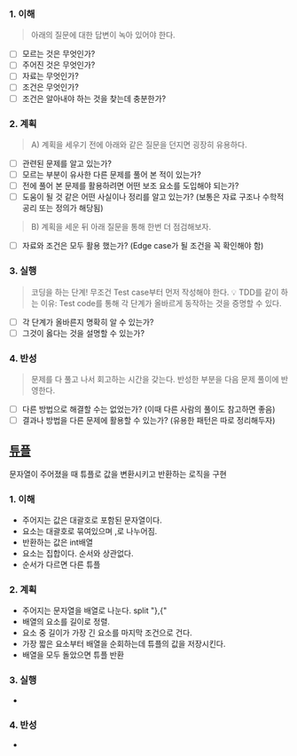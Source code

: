### 1. 이해
> 아래의 질문에 대한 답변이 녹아 있어야 한다.

- [ ] 모르는 것은 무엇인가?
- [ ] 주어진 것은 무엇인가?
- [ ] 자료는 무엇인가?
- [ ] 조건은 무엇인가?
- [ ] 조건은 알아내야 하는 것을 찾는데 충분한가?

### 2. 계획
> A) 계획을 세우기 전에 아래와 같은 질문을 던지면 굉장히 유용하다.

- [ ] 관련된 문제를 알고 있는가?
- [ ] 모르는 부분이 유사한 다른 문제를 풀어 본 적이 있는가?
- [ ] 전에 풀어 본 문제를 활용하려면 어떤 보조 요소를 도입해야 되는가?
- [ ] 도움이 될 것 같은 어떤 사실이나 정리를 알고 있는가? (보통은 자료 구조나 수학적 공리 또는 정의가 해당됨)

> B) 계획을 세운 뒤 아래 질문을 통해 한번 더 점검해보자.

- [ ] 자료와 조건은 모두 활용 했는가? (Edge case가 될 조건을 꼭 확인해야 함)

### 3. 실행
> 코딩을 하는 단계! 무조건 Test case부터 먼저 작성해야 한다.
💡 TDD를 같이 하는 이유: Test code를 통해 각 단계가 올바르게 동작하는 것을 증명할 수 있다.

- [ ] 각 단계가 올바른지 명확히 알 수 있는가?
- [ ] 그것이 옳다는 것을 설명할 수 있는가?

### 4. 반성
> 문제를 다 풀고 나서 회고하는 시간을 갖는다. 반성한 부분을 다음 문제 풀이에 반영한다.

- [ ] 다른 방법으로 해결할 수는 없었는가? (이때 다른 사람의 풀이도 참고하면 좋음)
- [ ] 결과나 방법을 다른 문제에 활용할 수 있는가? (유용한 패턴은 따로 정리해두자)

## [튜플](https://school.programmers.co.kr/learn/courses/30/lessons/64065?language=java)
문자열이 주어졌을 때 튜플로 값을 변환시키고 반환하는 로직을 구현 

### 1. 이해
- 주어지는 값은 대괄호로 포함된 문자열이다. 
- 요소는 대괄호로 묶여있으며 ,로 나누어짐. 
- 반환하는 값은 int배열 
- 요소는 집합이다. 순서와 상관없다. 
- 순서가 다르면 다른 튜플 

### 2. 계획
- 주어지는 문자열을 배열로 나눈다. split "},{"
- 배열의 요소를 길이로 정렬.
- 요소 중 길이가 가장 긴 요소를 마지막 조건으로 건다.
- 가장 짧은 요소부터 배열을 순회하는데 튜플의 값을 저장시킨다. 
- 배열을 모두 돌았으면 튜플 반환 

### 3. 실행
- 

### 4. 반성
-
